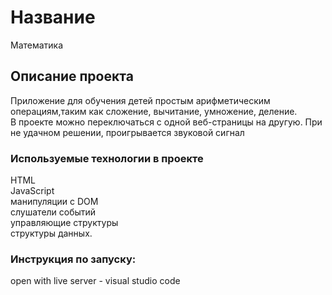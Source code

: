 
# Название

Математика

## Описание проекта

Приложение для обучения детей простым арифметическим операциям,таким как сложение, вычитание, умножение, деление.  
В проекте можно переключаться с одной веб-страницы на другую. При не удачном решении, проигрывается звуковой сигнал  
  

### Используемые технологии в проекте
HTML  
JavaScript  
манипуляции с DOM  
слушатели событий  
управляющие структуры  
структуры данных. 

### Инструкция по запуску:

open with live server - visual studio code
